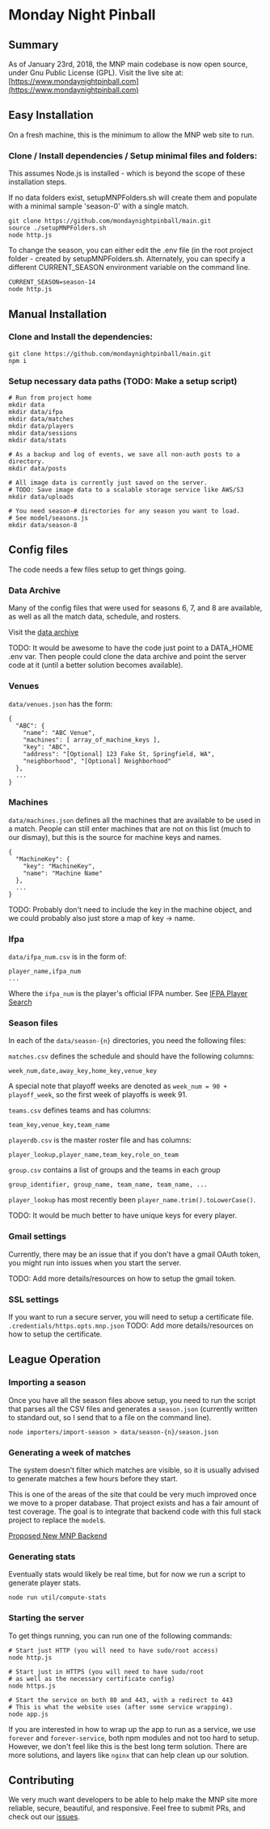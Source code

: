 # Monday Night Pinball

## Summary

As of January 23rd, 2018, the MNP main codebase is now open source, under Gnu Public License (GPL).
Visit the live site at: [https://www.mondaynightpinball.com](https://www.mondaynightpinball.com)

## Easy Installation

On a fresh machine, this is the minimum to allow the MNP web site to run.

### Clone / Install dependencies / Setup minimal files and folders:

This assumes Node.js is installed - which is beyond the scope of these installation steps.

If no data folders exist, setupMNPFolders.sh will create them and populate with a minimal
sample 'season-0' with a single match.

```
git clone https://github.com/mondaynightpinball/main.git
source ./setupMNPFolders.sh
node http.js
```

To change the season, you can either edit the .env file (in the root project folder - created by
setupMNPFolders.sh.  Alternately, you can specify a different CURRENT_SEASON environment variable
on the command line.

```
CURRENT_SEASON=season-14
node http.js
```


## Manual Installation

### Clone and Install the dependencies:

```
git clone https://github.com/mondaynightpinball/main.git
npm i
```

### Setup necessary data paths (TODO: Make a setup script)
```
# Run from project home
mkdir data
mkdir data/ifpa
mkdir data/matches
mkdir data/players
mkdir data/sessions
mkdir data/stats

# As a backup and log of events, we save all non-auth posts to a directory.
mkdir data/posts

# All image data is currently just saved on the server.
# TODO: Save image data to a scalable storage service like AWS/S3
mkdir data/uploads

# You need season-# directories for any season you want to load.
# See model/seasons.js
mkdir data/season-8
```

## Config files

The code needs a few files setup to get things going.

### Data Archive

Many of the config files that were used for seasons 6, 7, and 8
are available, as well as all the match data, schedule, and rosters.

Visit the [data archive](https://github.com/mondaynightpinball/data-archive)

TODO: It would be awesome to have the code just point to a DATA_HOME .env var. Then people could clone the data archive and point the server code at it (until a better solution becomes available).

### Venues

`data/venues.json` has the form:
```
{
  "ABC": {
    "name": "ABC Venue",
    "machines": [ array_of_machine_keys ],
    "key": "ABC",
    "address": "[Optional] 123 Fake St, Springfield, WA",
    "neighborhood", "[Optional] Neighborhood"
  },
  ...
}
```

### Machines

`data/machines.json` defines all the machines that are available to
be used in a match. People can still enter machines that are not on
this list (much to our dismay), but this is the source for machine keys and names.

```
{
  "MachineKey": {
    "key": "MachineKey",
    "name": "Machine Name"
  },
  ...
}
```

TODO: Probably don't need to include the key in the machine object, and we could probably also just store a map of key -> name.

### Ifpa

`data/ifpa_num.csv` is in the form of:

```
player_name,ifpa_num
...
```

Where the `ifpa_num` is the player's official IFPA number.
See [IFPA Player Search](https://www.ifpapinball.com/players/find.php)

### Season files

In each of the `data/season-{n}` directories, you need the following files:

`matches.csv` defines the schedule and should have the following columns:
```
week_num,date,away_key,home_key,venue_key
```

A special note that playoff weeks are denoted as `week_num = 90 + playoff_week`, so the first week of playoffs is week 91.

`teams.csv` defines teams and has columns:
```
team_key,venue_key,team_name
```

`playerdb.csv` is the master roster file and has columns:
```
player_lookup,player_name,team_key,role_on_team
```

`group.csv` contains a list of groups and the teams in each group
```
group_identifier, group_name, team_name, team_name, ...
```

`player_lookup` has most recently been `player_name.trim().toLowerCase()`.

TODO: It would be much better to have unique keys for every player.

### Gmail settings

Currently, there may be an issue that if you don't have a gmail OAuth token, you might run into issues when you start the server.

TODO: Add more details/resources on how to setup the gmail token.

### SSL settings

If you want to run a secure server, you will need to setup a certificate file.
`.credentials/https.opts.mnp.json`
TODO: Add more details/resources on how to setup the certificate.

## League Operation

### Importing a season

Once you have all the season files above setup, you need to run the script that parses all the CSV files and generates a `season.json` (currently written to standard out, so I send that to a file on the command line).

```
node importers/import-season > data/season-{n}/season.json
```

### Generating a week of matches

The system doesn't filter which matches are visible, so it is usually advised to generate matches a few hours before they start.

This is one of the areas of the site that could be very much improved once we move to a proper database. That project exists and has a fair amount of test coverage. The goal is to integrate that backend code with this full stack project to replace the `model`s.

[Proposed New MNP Backend](https://github.com/mondaynightpinball/server)

### Generating stats

Eventually stats would likely be real time, but for now we run a script to generate player stats.

```
node run util/compute-stats
```

### Starting the server

To get things running, you can run one of the following commands:
```
# Start just HTTP (you will need to have sudo/root access)
node http.js

# Start just in HTTPS (you will need to have sudo/root
# as well as the necessary certificate config)
node https.js

# Start the service on both 80 and 443, with a redirect to 443
# This is what the website uses (after some service wrapping).
node app.js
```

If you are interested in how to wrap up the app to run as a service, we use `forever` and `forever-service`, both npm modules and not too hard to setup.
However, we don't feel like this is the best long term solution.
There are more solutions, and layers like `nginx` that can help clean up our solution.

## Contributing

We very much want developers to be able to help make the MNP site more reliable, secure, beautiful, and responsive. Feel free to submit PRs, and check out our [issues](https://github.com/mondaynightpinball/main/issues).
